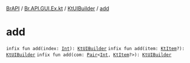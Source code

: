 [BrAPI](../../index.md) / [Br.API.GUI.Ex.kt](../index.md) / [KtUIBuilder](index.md) / [add](./add.md)

# add

`infix fun add(index: `[`Int`](https://kotlinlang.org/api/latest/jvm/stdlib/kotlin/-int/index.html)`): `[`KtUIBuilder`](index.md)
`infix fun add(item: `[`KtItem`](../-kt-item/index.md)`?): `[`KtUIBuilder`](index.md)
`infix fun add(com: `[`Pair`](https://kotlinlang.org/api/latest/jvm/stdlib/kotlin/-pair/index.html)`<`[`Int`](https://kotlinlang.org/api/latest/jvm/stdlib/kotlin/-int/index.html)`, `[`KtItem`](../-kt-item/index.md)`?>): `[`KtUIBuilder`](index.md)